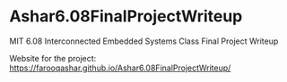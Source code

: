 # Ashar6.08FinalProjectWriteup
MIT 6.08 Interconnected Embedded Systems Class Final Project Writeup

Website for the project: https://farooqashar.github.io/Ashar6.08FinalProjectWriteup/
